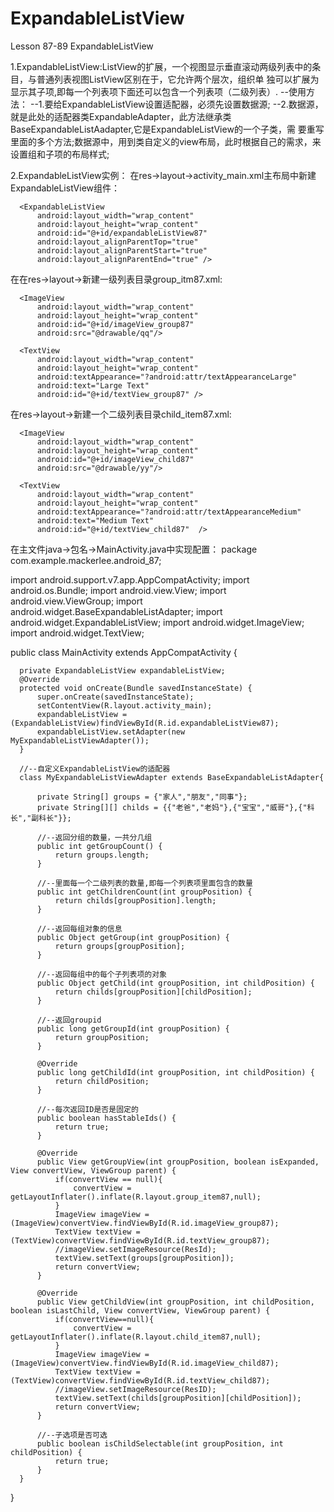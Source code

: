 # ExpandableListView

Lesson 87-89 ExpandableListView

1.ExpandableListView:ListView的扩展，一个视图显示垂直滚动两级列表中的条目，与普通列表视图ListView区别在于，它允许两个层次，组织单                      独可以扩展为显示其子项,即每一个列表项下面还可以包含一个列表项（二级列表）.
  --使用方法：
    --1.要给ExpandableListView设置适配器，必须先设置数据源;
    --2.数据源，就是此处的适配器类ExpandableAdapter，此方法继承类BaseExpandableListAadapter,它是ExpandableListView的一个子类，需     要重写里面的多个方法;数据源中，用到类自定义的view布局，此时根据自己的需求，来设置组和子项的布局样式;

2.ExpandableListView实例：
  在res->layout->activity_main.xml主布局中新建ExpandableListView组件：
  <?xml version="1.0" encoding="utf-8"?>
  <RelativeLayout xmlns:android="http://schemas.android.com/apk/res/android"
      xmlns:tools="http://schemas.android.com/tools"
      android:layout_width="match_parent"
      android:layout_height="match_parent"
      android:paddingBottom="@dimen/activity_vertical_margin"
      android:paddingLeft="@dimen/activity_horizontal_margin"
      android:paddingRight="@dimen/activity_horizontal_margin"
      android:paddingTop="@dimen/activity_vertical_margin"
      tools:context="com.example.mackerlee.android_87.MainActivity">
  
      <ExpandableListView
          android:layout_width="wrap_content"
          android:layout_height="wrap_content"
          android:id="@+id/expandableListView87"
          android:layout_alignParentTop="true"
          android:layout_alignParentStart="true"
          android:layout_alignParentEnd="true" />
  </RelativeLayout>
  
  在在res->layout->新建一级列表目录group_itm87.xml:
  <?xml version="1.0" encoding="utf-8"?>
  <LinearLayout xmlns:android="http://schemas.android.com/apk/res/android"
      android:orientation="horizontal"
      android:layout_width="match_parent"
      android:layout_height="wrap_content"
      android:gravity="center_vertical">
  
      <ImageView
          android:layout_width="wrap_content"
          android:layout_height="wrap_content"
          android:id="@+id/imageView_group87"
          android:src="@drawable/qq"/>
  
      <TextView
          android:layout_width="wrap_content"
          android:layout_height="wrap_content"
          android:textAppearance="?android:attr/textAppearanceLarge"
          android:text="Large Text"
          android:id="@+id/textView_group87" />
  </LinearLayout>
  
  在res->layout->新建一个二级列表目录child_item87.xml:
  <?xml version="1.0" encoding="utf-8"?>
  <LinearLayout xmlns:android="http://schemas.android.com/apk/res/android"
      android:orientation="horizontal"
      android:layout_width="match_parent"
      android:layout_height="wrap_content"
      android:gravity="center_vertical">
  
      <ImageView
          android:layout_width="wrap_content"
          android:layout_height="wrap_content"
          android:id="@+id/imageView_child87"
          android:src="@drawable/yy"/>
  
      <TextView
          android:layout_width="wrap_content"
          android:layout_height="wrap_content"
          android:textAppearance="?android:attr/textAppearanceMedium"
          android:text="Medium Text"
          android:id="@+id/textView_child87"  />
  
  </LinearLayout>
  
  在主文件java->包名->MainActivity.java中实现配置：
  package com.example.mackerlee.android_87;

  import android.support.v7.app.AppCompatActivity;
  import android.os.Bundle;
  import android.view.View;
  import android.view.ViewGroup;
  import android.widget.BaseExpandableListAdapter;
  import android.widget.ExpandableListView;
  import android.widget.ImageView;
  import android.widget.TextView;
  
  public class MainActivity extends AppCompatActivity {
  
      private ExpandableListView expandableListView;
      @Override
      protected void onCreate(Bundle savedInstanceState) {
          super.onCreate(savedInstanceState);
          setContentView(R.layout.activity_main);
          expandableListView = (ExpandableListView)findViewById(R.id.expandableListView87);
          expandableListView.setAdapter(new MyExpandableListViewAdapter());
      }
  
      //--自定义ExpandableListView的适配器
      class MyExpandableListViewAdapter extends BaseExpandableListAdapter{
  
          private String[] groups = {"家人","朋友","同事"};
          private String[][] childs = {{"老爸","老妈"},{"宝宝","威哥"},{"科长","副科长"}};
  
          //--返回分组的数量，一共分几组
          public int getGroupCount() {
              return groups.length;
          }
  
          //--里面每一个二级列表的数量,即每一个列表项里面包含的数量
          public int getChildrenCount(int groupPosition) {
              return childs[groupPosition].length;
          }
  
          //--返回每组对象的信息
          public Object getGroup(int groupPosition) {
              return groups[groupPosition];
          }
  
          //--返回每组中的每个子列表项的对象
          public Object getChild(int groupPosition, int childPosition) {
              return childs[groupPosition][childPosition];
          }
  
          //--返回groupid
          public long getGroupId(int groupPosition) {
              return groupPosition;
          }
  
          @Override
          public long getChildId(int groupPosition, int childPosition) {
              return childPosition;
          }
  
          //--每次返回ID是否是固定的
          public boolean hasStableIds() {
              return true;
          }
  
          @Override
          public View getGroupView(int groupPosition, boolean isExpanded, View convertView, ViewGroup parent) {
              if(convertView == null){
                  convertView = getLayoutInflater().inflate(R.layout.group_item87,null);
              }
              ImageView imageView = (ImageView)convertView.findViewById(R.id.imageView_group87);
              TextView textView = (TextView)convertView.findViewById(R.id.textView_group87);
              //imageView.setImageResource(ResId);
              textView.setText(groups[groupPosition]);
              return convertView;
          }
  
          @Override
          public View getChildView(int groupPosition, int childPosition, boolean isLastChild, View convertView, ViewGroup parent) {
              if(convertView==null){
                  convertView = getLayoutInflater().inflate(R.layout.child_item87,null);
              }
              ImageView imageView = (ImageView)convertView.findViewById(R.id.imageView_child87);
              TextView textView = (TextView)convertView.findViewById(R.id.textView_child87);
              //imageView.setImageResource(ResID);
              textView.setText(childs[groupPosition][childPosition]);
              return convertView;
          }
  
          //--子选项是否可选
          public boolean isChildSelectable(int groupPosition, int childPosition) {
              return true;
          }
      }
  }

  


